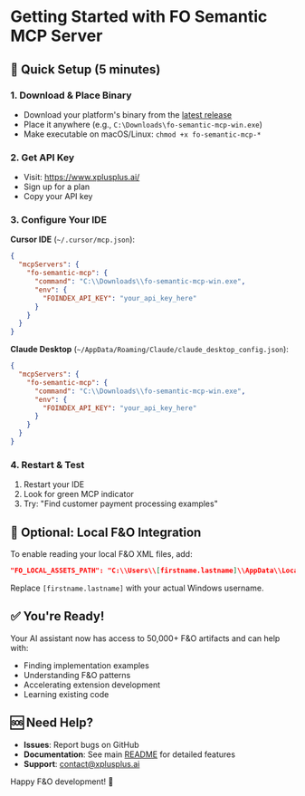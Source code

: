 # Getting Started with FO Semantic MCP Server

## 🚀 Quick Setup (5 minutes)

### 1. Download & Place Binary
- Download your platform's binary from the [latest release](https://github.com/xplusplusai/fo-semantic-mcp/releases)
- Place it anywhere (e.g., `C:\Downloads\fo-semantic-mcp-win.exe`)
- Make executable on macOS/Linux: `chmod +x fo-semantic-mcp-*`

### 2. Get API Key
- Visit: https://www.xplusplus.ai/
- Sign up for a plan
- Copy your API key

### 3. Configure Your IDE

**Cursor IDE** (`~/.cursor/mcp.json`):
```json
{
  "mcpServers": {
    "fo-semantic-mcp": {
      "command": "C:\\Downloads\\fo-semantic-mcp-win.exe",
      "env": {
        "FOINDEX_API_KEY": "your_api_key_here"
      }
    }
  }
}
```

**Claude Desktop** (`~/AppData/Roaming/Claude/claude_desktop_config.json`):
```json
{
  "mcpServers": {
    "fo-semantic-mcp": {
      "command": "C:\\Downloads\\fo-semantic-mcp-win.exe",
      "env": {
        "FOINDEX_API_KEY": "your_api_key_here"
      }
    }
  }
}
```

### 4. Restart & Test
1. Restart your IDE
2. Look for green MCP indicator
3. Try: "Find customer payment processing examples"

## 🔧 Optional: Local F&O Integration

To enable reading your local F&O XML files, add:
```json
"FO_LOCAL_ASSETS_PATH": "C:\\Users\\[firstname.lastname]\\AppData\\Local\\Microsoft\\Dynamics365\\10.0.2263.74\\PackagesLocalDirectory"
```

Replace `[firstname.lastname]` with your actual Windows username.

## ✅ You're Ready!

Your AI assistant now has access to 50,000+ F&O artifacts and can help with:
- Finding implementation examples
- Understanding F&O patterns
- Accelerating extension development
- Learning existing code

## 🆘 Need Help?

- **Issues**: Report bugs on GitHub
- **Documentation**: See main [README](../README.md) for detailed features
- **Support**: contact@xplusplus.ai

Happy F&O development! 🎯